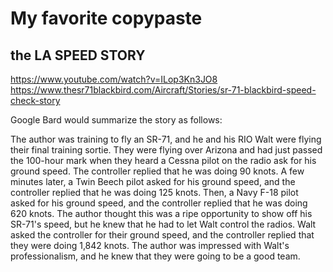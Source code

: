 # My favorite copypaste

## the LA SPEED STORY

<https://www.youtube.com/watch?v=ILop3Kn3JO8>
<https://www.thesr71blackbird.com/Aircraft/Stories/sr-71-blackbird-speed-check-story>

Google Bard would summarize the story as follows:

The author was training to fly an SR-71, and he and his RIO Walt were flying their final training sortie. They were flying over Arizona and had just passed the 100-hour mark when they heard a Cessna pilot on the radio ask for his ground speed. The controller replied that he was doing 90 knots. A few minutes later, a Twin Beech pilot asked for his ground speed, and the controller replied that he was doing 125 knots. Then, a Navy F-18 pilot asked for his ground speed, and the controller replied that he was doing 620 knots. The author thought this was a ripe opportunity to show off his SR-71's speed, but he knew that he had to let Walt control the radios. Walt asked the controller for their ground speed, and the controller replied that they were doing 1,842 knots. The author was impressed with Walt's professionalism, and he knew that they were going to be a good team.
